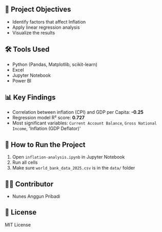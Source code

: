 
## 📌 Project Objectives

- Identify factors that affect Inflation
- Apply linear regression analysis
- Visualize the results

## 🛠️ Tools Used

- Python (Pandas, Matplotlib, scikit-learn)
- Excel
- Jupyter Notebook
- Power BI

## 📊 Key Findings

- Correlation between inflation (CPI) and GDP per Capita: **-0.25**
- Regression model R² score: **0.727**
- Most significant variables: `Current Account Balance`, `Gross National Income`, 'Inflation (GDP Deflator)'

## 🚀 How to Run the Project

1. Open `inflation-analysis.ipynb` in Jupyter Notebook  
2. Run all cells  
3. Make sure `world_bank_data_2025.csv` is in the `data/` folder

## 🧑‍💻 Contributor

- Nunes Anggun Pribadi

## 📄 License

MIT License
